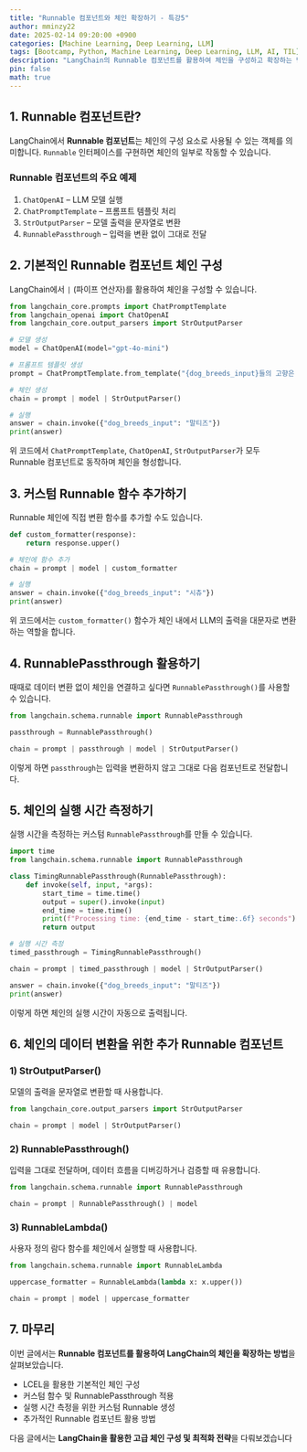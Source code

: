 ```yaml
---
title: "Runnable 컴포넌트와 체인 확장하기 - 특강5"
author: mminzy22
date: 2025-02-14 09:20:00 +0900
categories: [Machine Learning, Deep Learning, LLM]
tags: [Bootcamp, Python, Machine Learning, Deep Learning, LLM, AI, TIL]
description: "LangChain의 Runnable 컴포넌트를 활용하여 체인을 구성하고 확장하는 방법을 다룹니다. 기본적인 체인 구성부터 커스텀 함수 적용, 실행 시간 측정, 추가적인 컴포넌트 활용 방법까지 다양한 예제를 통해 설명합니다."
pin: false
math: true
---
```



## 1. Runnable 컴포넌트란?

LangChain에서 **Runnable 컴포넌트**는 체인의 구성 요소로 사용될 수 있는 객체를 의미합니다. `Runnable` 인터페이스를 구현하면 체인의 일부로 작동할 수 있습니다. 

### **Runnable 컴포넌트의 주요 예제**
1. `ChatOpenAI` – LLM 모델 실행
2. `ChatPromptTemplate` – 프롬프트 템플릿 처리
3. `StrOutputParser` – 모델 출력을 문자열로 변환
4. `RunnablePassthrough` – 입력을 변환 없이 그대로 전달


## 2. 기본적인 Runnable 컴포넌트 체인 구성

LangChain에서 `|` (파이프 연산자)를 활용하여 체인을 구성할 수 있습니다.

```python
from langchain_core.prompts import ChatPromptTemplate
from langchain_openai import ChatOpenAI
from langchain_core.output_parsers import StrOutputParser

# 모델 생성
model = ChatOpenAI(model="gpt-4o-mini")

# 프롬프트 템플릿 생성
prompt = ChatPromptTemplate.from_template("{dog_breeds_input}들의 고향은 어디야?")

# 체인 생성
chain = prompt | model | StrOutputParser()

# 실행
answer = chain.invoke({"dog_breeds_input": "말티즈"})
print(answer)
```

위 코드에서 `ChatPromptTemplate`, `ChatOpenAI`, `StrOutputParser`가 모두 Runnable 컴포넌트로 동작하며 체인을 형성합니다.


## 3. 커스텀 Runnable 함수 추가하기

Runnable 체인에 직접 변환 함수를 추가할 수도 있습니다.

```python
def custom_formatter(response):
    return response.upper()

# 체인에 함수 추가
chain = prompt | model | custom_formatter

# 실행
answer = chain.invoke({"dog_breeds_input": "시츄"})
print(answer)
```

위 코드에서는 `custom_formatter()` 함수가 체인 내에서 LLM의 출력을 대문자로 변환하는 역할을 합니다.


## 4. RunnablePassthrough 활용하기

때때로 데이터 변환 없이 체인을 연결하고 싶다면 `RunnablePassthrough()`를 사용할 수 있습니다.

```python
from langchain.schema.runnable import RunnablePassthrough

passthrough = RunnablePassthrough()

chain = prompt | passthrough | model | StrOutputParser()
```

이렇게 하면 `passthrough`는 입력을 변환하지 않고 그대로 다음 컴포넌트로 전달합니다.


## 5. 체인의 실행 시간 측정하기

실행 시간을 측정하는 커스텀 `RunnablePassthrough`를 만들 수 있습니다.

```python
import time
from langchain.schema.runnable import RunnablePassthrough

class TimingRunnablePassthrough(RunnablePassthrough):
    def invoke(self, input, *args):
        start_time = time.time()
        output = super().invoke(input)
        end_time = time.time()
        print(f"Processing time: {end_time - start_time:.6f} seconds")
        return output

# 실행 시간 측정
timed_passthrough = TimingRunnablePassthrough()

chain = prompt | timed_passthrough | model | StrOutputParser()

answer = chain.invoke({"dog_breeds_input": "말티즈"})
print(answer)
```

이렇게 하면 체인의 실행 시간이 자동으로 출력됩니다.


## 6. 체인의 데이터 변환을 위한 추가 Runnable 컴포넌트

### **1) StrOutputParser()**
모델의 출력을 문자열로 변환할 때 사용합니다.

```python
from langchain_core.output_parsers import StrOutputParser

chain = prompt | model | StrOutputParser()
```

### **2) RunnablePassthrough()**
입력을 그대로 전달하며, 데이터 흐름을 디버깅하거나 검증할 때 유용합니다.

```python
from langchain.schema.runnable import RunnablePassthrough

chain = prompt | RunnablePassthrough() | model
```

### **3) RunnableLambda()**
사용자 정의 람다 함수를 체인에서 실행할 때 사용합니다.

```python
from langchain.schema.runnable import RunnableLambda

uppercase_formatter = RunnableLambda(lambda x: x.upper())

chain = prompt | model | uppercase_formatter
```


## 7. 마무리

이번 글에서는 **Runnable 컴포넌트를 활용하여 LangChain의 체인을 확장하는 방법**을 살펴보았습니다.

- LCEL을 활용한 기본적인 체인 구성
- 커스텀 함수 및 RunnablePassthrough 적용
- 실행 시간 측정을 위한 커스텀 Runnable 생성
- 추가적인 Runnable 컴포넌트 활용 방법

다음 글에서는 **LangChain을 활용한 고급 체인 구성 및 최적화 전략**을 다뤄보겠습니다
